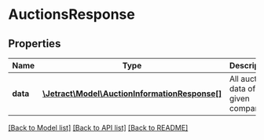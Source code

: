 # AuctionsResponse

## Properties
Name | Type | Description | Notes
------------ | ------------- | ------------- | -------------
**data** | [**\Jetract\Model\AuctionInformationResponse[]**](AuctionInformationResponse.md) | All auctions data of a given company. | [optional] 

[[Back to Model list]](../README.md#documentation-for-models) [[Back to API list]](../README.md#documentation-for-api-endpoints) [[Back to README]](../README.md)


